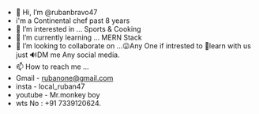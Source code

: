 - 👋 Hi, I’m @rubanbravo47
- i'm a Continental chef past 8 years 
- 👀 I’m interested in ... Sports & Cooking 
- 🌱 I’m currently learning ... MERN Stack
- 💞️ I’m looking to collaborate on ...😛Any One if intrested to 🤖learn with us just 🔊DM me Any social media. 
- 📫 How to reach me ...
- Gmail - rubanone@gmail.com
- insta - local_ruban47
- youtube - Mr.monkey boy
- wts No : +91 7339120624.
<!---
rubanbravo47/rubanbravo47 is a ✨ special ✨ repository because its `README.md` (this file) appears on your GitHub profile.
You can click the Preview link to take a look at your changes.
--->
